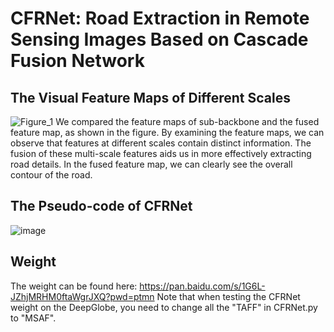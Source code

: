 # CFRNet: Road Extraction in Remote Sensing Images Based on Cascade Fusion Network
## The Visual Feature Maps of Different Scales
![Figure_1](https://github.com/XYQ1517/CFRNet/assets/104625070/d0935814-5197-4494-bb58-6c5a3c4dbdc4)
We compared the feature maps of sub-backbone and the fused feature map, 
as shown in the figure. By examining the feature maps, we can observe that 
features at different scales contain distinct information. The fusion of 
these multi-scale features aids us in more effectively extracting road details. 
In the fused feature map, we can clearly see the overall contour of the road.


## The Pseudo-code of CFRNet

![image](https://github.com/XYQ1517/CFRNet/assets/104625070/2c3a905a-3f2d-40c4-878c-6a9a1befdc74)

## Weight

The weight can be found here: https://pan.baidu.com/s/1G6L-JZhjMRHM0ftaWgrJXQ?pwd=ptmn
Note that when testing the CFRNet weight on the DeepGlobe, you need to change all the "TAFF" in CFRNet.py to "MSAF".
